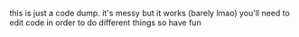 this is just a code dump. it's messy but it works (barely lmao)
you'll need to edit code in order to do different things so have fun